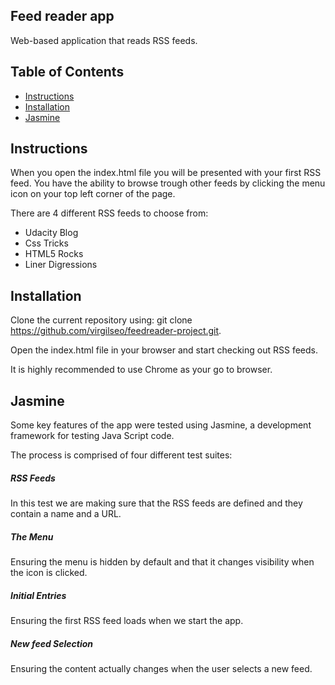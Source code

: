 ## Feed reader app

Web-based application that reads RSS feeds.

## Table of Contents

* [Instructions](#instructions)
* [Installation](#installation)
* [Jasmine](#jasmine)

## Instructions

When you open the index.html file you will be presented with your first RSS feed.
You have the ability to browse trough other feeds by clicking the menu icon
on your top left corner of the page.

There are 4 different RSS feeds to choose from:
- Udacity Blog
- Css Tricks
- HTML5 Rocks
- Liner Digressions

## Installation

Clone the current repository using: git clone https://github.com/virgilseo/feedreader-project.git.

Open the index.html file in your browser and start checking out RSS feeds.

It is highly recommended to use Chrome as your go to browser.

## Jasmine

Some key features of the app were tested using Jasmine, a development framework for testing
Java Script code.

The process is comprised of four different test suites:

##### RSS Feeds

In this test we are making sure that the RSS feeds are defined and they
contain a name and a URL.

##### The Menu

Ensuring the menu is hidden by default and that it changes visibility when the
icon is clicked.

##### Initial Entries

Ensuring the first RSS feed loads when we start the app.

##### New feed Selection

Ensuring the content actually changes when the user selects a new feed.
